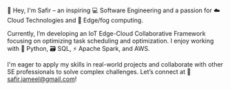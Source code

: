 👋 Hey, I'm Safir – an inspiring 💻 Software Engineering and a passion for ☁️ Cloud Technologies and 🔄 Edge/fog computing.

Currently, I’m developing an IoT Edge-Cloud Collaborative Framework focusing on optimizing task scheduling and optimization. I enjoy working with 🐍 Python, 🗃️ SQL, ⚡ Apache Spark, and AWS.

I'm eager to apply my skills in real-world projects and collaborate with other SE professionals to solve complex challenges. Let’s connect at 📩 safir.jameel@gmail.com!
